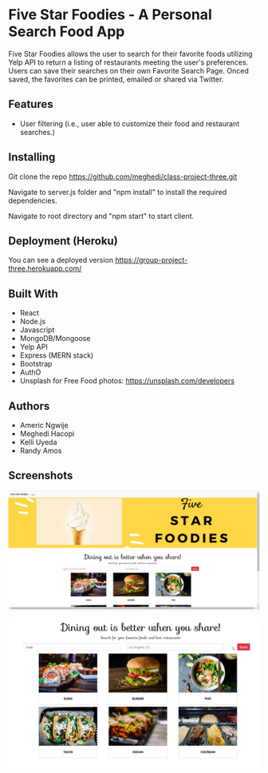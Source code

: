 # Five Star Foodies - A Personal Search Food App

Five Star Foodies allows the user to search for their favorite foods utilizing Yelp API to return a listing of restaurants meeting the user's preferences. Users can save their searches on their own Favorite Search Page. Onced saved, the favorites can be printed, emailed or shared via Twitter.

## Features

- User filtering (i.e., user able to customize their food and restaurant searches.) 


## Installing

Git clone the repo https://github.com/meghedi/class-project-three.git

Navigate to server.js folder and "npm install" to install the required dependencies.

Navigate to root directory and "npm start" to start client.

## Deployment (Heroku)

You can see a deployed version https://group-project-three.herokuapp.com/

## Built With

- React
- Node.js
- Javascript
- MongoDB/Mongoose
- Yelp API
- Express (MERN stack)
- Bootstrap
- AuthO
- Unsplash for Free Food photos: https://unsplash.com/developers

## Authors
- Americ Ngwije
- Meghedi Hacopi
- Kelli Uyeda
- Randy Amos

## Screenshots
![opening page](README\homepage.jpg)

![search bar](README\search.jpg)




